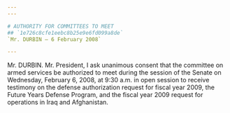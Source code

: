 ```yaml
---
---

# AUTHORITY FOR COMMITTEES TO MEET
## `1e726c8cfe1eebc8b25e9e6fd099a8de`
`Mr. DURBIN — 6 February 2008`

---
```



Mr. DURBIN. Mr. President, I ask unanimous consent that the committee 
on armed services be authorized to meet during the session of the 
Senate on Wednesday, February 6, 2008, at 9:30 a.m. in open session to 
receive testimony on the defense authorization request for fiscal year 
2009, the Future Years Defense Program, and the fiscal year 2009 
request for operations in Iraq and Afghanistan.